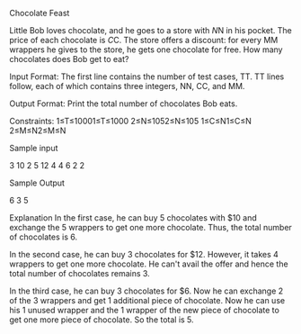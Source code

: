 
Chocolate Feast

Little Bob loves chocolate, and he goes to a store with $N$N in his pocket. The price of each chocolate is $C$C. The store offers a discount: for every MM wrappers he gives to the store, he gets one chocolate for free. How many chocolates does Bob get to eat?

Input Format:
The first line contains the number of test cases, TT.
TT lines follow, each of which contains three integers, NN, CC, and MM.

Output Format:
Print the total number of chocolates Bob eats.

Constraints:
1≤T≤10001≤T≤1000
2≤N≤1052≤N≤105
1≤C≤N1≤C≤N
2≤M≤N2≤M≤N

Sample input

3
10 2 5
12 4 4
6 2 2

Sample Output

6
3
5

Explanation
In the first case, he can buy 5 chocolates with $10 and exchange the 5 wrappers to get one more chocolate. Thus, the total number of chocolates is 6.

In the second case, he can buy 3 chocolates for $12. However, it takes 4 wrappers to get one more chocolate. He can't avail the offer and hence the total number of chocolates remains 3.

In the third case, he can buy 3 chocolates for $6. Now he can exchange 2 of the 3 wrappers and get 1 additional piece of chocolate. Now he can use his 1 unused wrapper and the 1 wrapper of the new piece of chocolate to get one more piece of chocolate. So the total is 5.